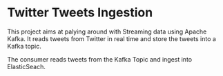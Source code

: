 # Twitter Tweets Ingestion

This project aims at palying around with Streaming data using Apache Kafka. It reads tweets from Twitter in real time and store the tweets into a Kafka topic.

The consumer reads tweets from the Kafka Topic and ingest into ElasticSeach.
